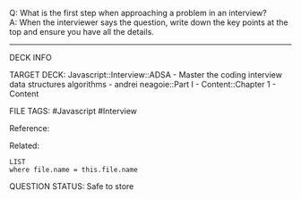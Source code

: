 Q: What is the first step when approaching a problem in an interview?  
A: When the interviewer says the question, write down the key points at the top and ensure you have all the details.
<!--ID: 1693659900692-->

---

DECK INFO

TARGET DECK: Javascript::Interview::ADSA - Master the coding interview data structures algorithms - andrei neagoie::Part I - Content::Chapter 1 - Content

FILE TAGS: #Javascript #Interview

Reference:

Related:

```dataview
LIST
where file.name = this.file.name
```


QUESTION STATUS: Safe to store